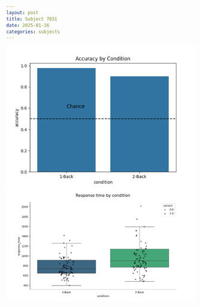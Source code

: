 ```yaml
---
layout: post
title: Subject 7031
date: 2025-01-16
categories: subjects
---
```


![](data/7031/run-29/7031_ATS_acc.png)
![](data/7031/run-29/7031_ATS_rt.png)
